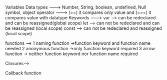 Variables
Data types ---> Number, String, boolean, undefined, Null symbol, object
operator ---> (==) it compares only value and (===) it compares value with datatype
Keywords --->
var --> can be redeclared and can be reassigned(global scope)
let --> can not be redeclared and can be reassigned (local scope)
const --> can not be redeclared and reassigned (local scope)

functions -->
1 naming function ->function keyword and function name needed
2 anonymous function ->only function keyword required
3 arrow function -> neither function keyword nor function name required

Closures-->

Callback function